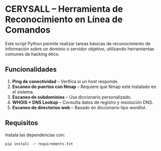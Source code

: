 # CERYSALL – Herramienta de Reconocimiento en Línea de Comandos

Este script Python permite realizar tareas básicas de reconocimiento de información sobre un dominio o servidor objetivo, utilizando herramientas comunes de hacking ético.

## Funcionalidades

1. **Ping de conectividad** – Verifica si un host responde.
2. **Escaneo de puertos con Nmap** – Requiere que Nmap esté instalado en el sistema.
3. **Escaneo de subdominios** – Usa diccionario personalizado.
4. **WHOIS + DNS Lookup** – Consulta datos de registro y resolución DNS.
5. **Escaneo de directorios web** – Basado en diccionario tipo wordlist.

## Requisitos

Instala las dependencias con:

```bash
pip install -r requirements.txt
